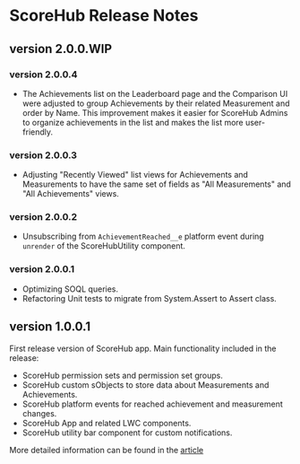 # ScoreHub Release Notes

## version 2.0.0.WIP
### version 2.0.0.4
- The Achievements list on the Leaderboard page and the Comparison UI were adjusted to group Achievements by their related Measurement and order by Name. This improvement makes it easier for ScoreHub Admins to organize achievements in the list and makes the list more user-friendly.

### version 2.0.0.3
- Adjusting "Recently Viewed" list views for Achievements and Measurements to have the same set of fields as "All Measurements" and "All Achievements" views.

### version 2.0.0.2
- Unsubscribing from `AchievementReached__e` platform event during `unrender` of the ScoreHubUtility component.

### version 2.0.0.1
- Optimizing SOQL queries. 
- Refactoring Unit tests to migrate from System.Assert to Assert class.

## version 1.0.0.1
First release version of ScoreHub app. Main functionality included in the release:
- ScoreHub permission sets and permission set groups.
- ScoreHub custom sObjects to store data about Measurements and Achievements.
- ScoreHub platform events for reached achievement and measurement changes.
- ScoreHub App and related LWC components.
- ScoreHub utility bar component for custom notifications.

More detailed information can be found in the [article](https://www.linkedin.com/pulse/gameforce-part-7-mvp-fedir-kryvyi-sqkyf/?trackingId=dKd2vpClQCGbSjQrzyrKcA%3D%3D)